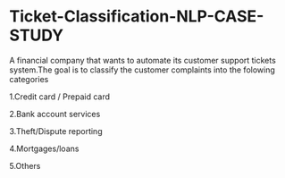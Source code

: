 # Ticket-Classification-NLP-CASE-STUDY

A financial company that wants to automate its customer support tickets system.The goal is to classify the customer complaints into the folowing categories

1.Credit card / Prepaid card

2.Bank account services

3.Theft/Dispute reporting

4.Mortgages/loans

5.Others
